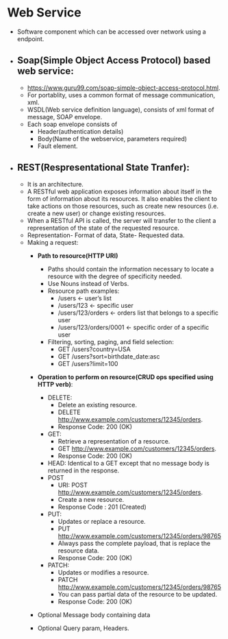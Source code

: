 # Web Service
   - Software component which can be accessed over network using a endpoint. 
   - ## Soap(Simple Object Access Protocol) based web service:
       - https://www.guru99.com/soap-simple-object-access-protocol.html. 
       - For portablity, uses a common format of message communication, xml.
       - WSDL(Web service definition language), consists of xml format of message, SOAP envelope.
       - Each soap envelope consists of
           - Header(authentication details)
           - Body(Name of the webservice, parameters required)
           - Fault element.
   - ## REST(Respresentational State Tranfer):
     - It is an architecture.
     - A RESTful web application exposes information about itself in the form of information about its resources. It also enables the client to take actions on those resources, such as create new resources (i.e. create a new user) or change existing resources.
      - When a RESTful API is called, the server will transfer to the client a representation of the state of the requested resource.
      - Representation- Format of data, State- Requested data.
      - Making a request:
        - **Path to resource(HTTP URI)**
          - Paths should contain the information necessary to locate a resource with the degree of specificity needed.
          - Use Nouns instead of Verbs.
          - Resource path examples:
             - /users <- user’s list
             - /users/123 <- specific user
             - /users/123/orders <- orders list that belongs to a specific user
             - /users/123/orders/0001 <- specific order of a specific user
          - Filtering, sorting, paging, and field selection:
             - GET /users?country=USA
             - GET /users?sort=birthdate_date:asc
             - GET /users?limit=100
        - **Operation to perform on resource(CRUD ops specified using HTTP verb)**:
           - DELETE: 
              - Delete an existing resource.
              - DELETE http://www.example.com/customers/12345/orders.
              - Response Code: 200 (OK)
           - GET: 
              - Retrieve a representation of a resource.
              - GET http://www.example.com/customers/12345/orders.
              - Response Code: 200 (OK)
           - HEAD: Identical to a GET except that no message body is returned in the response.
           - POST
              - URI: POST http://www.example.com/customers/12345/orders.
              - Create a new resource.
              - Response Code : 201 (Created)
           - PUT: 
             - Updates or replace a resource.
             - PUT http://www.example.com/customers/12345/orders/98765
             - Always pass the complete payload, that is replace the resource data.
             - Response Code: 200 (OK)
           - PATCH:
             - Updates or modifies a resource.
             - PATCH http://www.example.com/customers/12345/orders/98765
             - You can pass partial data of the resource to be updated.
              - Response Code: 200 (OK)
      
        - Optional Message body containing data
        - Optional Query param, Headers.
           
           
